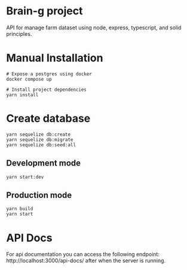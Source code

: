 # Brain-g project

API for manage farm dataset using node, express, typescript, and solid principles. 

# Manual Installation

```shell
# Expose a postgres using docker 
docker compose up

# Install project dependencies
yarn install
```

# Create database
```shell
yarn sequelize db:create
yarn sequelize db:migrate
yarn sequelize db:seed:all
```

## Development mode
```shell
yarn start:dev
```

## Production mode
```shell
yarn build
yarn start
```

# API Docs
For api documentation you can access the following endpoint: http://localhost:3000/api-docs/ after when the server is running.